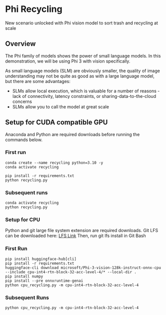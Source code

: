 # Phi Recycling
New scenario unlocked with Phi vision model to sort trash and recycling at scale

## Overview 
The Phi family of models shows the power of small language models.  In this demonstration, we will be using Phi 3 with vision specifically.  

As small language models (SLM) are obviously smaller, the quality of image understanding may not be quite as good as with a large language model, but there are some advantages:
+ SLMs allow local execution, which is valuable for a number of reasons - lack of connectivity, latency constraints, or sharing-data-to-the-cloud concerns
+ SLMs allow you to call the model at great scale

## Setup for CUDA compatible GPU

Anaconda and Python are required downloads before running the commands below.

### First run
```
conda create --name recycling python=3.10 -y
conda activate recycling

pip install -r requirements.txt
python recycling.py
```

### Subsequent runs
```
conda activate recycling
python recycling.py
```

### Setup for CPU 

Python and git large file system extension are required downloads. 
Git LFS can be downloaded here: [LFS Link](https://docs.github.com/en/repositories/working-with-files/managing-large-files/installing-git-large-file-storage?platform=windows) 
Then, run git lfs install in Git Bash

### First Run 
```
pip install huggingface-hub[cli]
pip install -r requirements.txt
huggingface-cli download microsoft/Phi-3-vision-128k-instruct-onnx-cpu --include cpu-int4-rtn-block-32-acc-level-4/* --local-dir .
pip install numpy
pip install --pre onnxruntime-genai
python cpu_recycling.py -m cpu-int4-rtn-block-32-acc-level-4
```

### Subsequent Runs
```
python cpu_recycling.py -m cpu-int4-rtn-block-32-acc-level-4
```